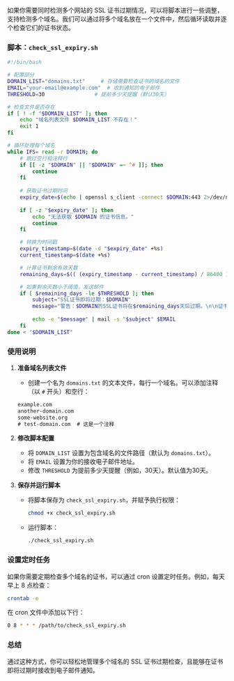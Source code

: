 如果你需要同时检测多个网站的 SSL 证书过期情况，可以将脚本进行一些调整，支持检测多个域名。我们可以通过将多个域名放在一个文件中，然后循环读取并逐个检查它们的证书状态。

### 脚本：`check_ssl_expiry.sh`

```bash
#!/bin/bash

# 配置部分
DOMAIN_LIST="domains.txt"     # 存储需要检查证书的域名的文件
EMAIL="your-email@example.com"  # 收到通知的电子邮件
THRESHOLD=30                # 提前多少天提醒（默认30天）

# 检查文件是否存在
if [ ! -f "$DOMAIN_LIST" ]; then
    echo "域名列表文件 $DOMAIN_LIST 不存在！"
    exit 1
fi

# 循环处理每个域名
while IFS= read -r DOMAIN; do
    # 跳过空行和注释行
    if [[ -z "$DOMAIN" || "$DOMAIN" =~ ^# ]]; then
        continue
    fi
    
    # 获取证书过期时间
    expiry_date=$(echo | openssl s_client -connect $DOMAIN:443 2>/dev/null | openssl x509 -noout -enddate | cut -d= -f2)
    
    if [ -z "$expiry_date" ]; then
        echo "无法获取 $DOMAIN 的证书信息。"
        continue
    fi

    # 转换为时间戳
    expiry_timestamp=$(date -d "$expiry_date" +%s)
    current_timestamp=$(date +%s)

    # 计算证书剩余有效天数
    remaining_days=$(( (expiry_timestamp - current_timestamp) / 86400 ))

    # 如果剩余天数小于阈值，发送邮件
    if [ $remaining_days -le $THRESHOLD ]; then
        subject="SSL证书即将过期：$DOMAIN"
        message="警告：$DOMAIN的SSL证书将在$remaining_days天后过期。\n\n证书到期时间：$expiry_date"
        
        echo -e "$message" | mail -s "$subject" $EMAIL
    fi
done < "$DOMAIN_LIST"
```

### 使用说明

1. **准备域名列表文件**
    - 创建一个名为 `domains.txt` 的文本文件，每行一个域名。可以添加注释（以 `#` 开头）和空行：

   ```txt
   example.com
   another-domain.com
   some-website.org
   # test-domain.com  # 这是一个注释
   ```

2. **修改脚本配置**
    - 将 `DOMAIN_LIST` 设置为包含域名的文件路径（默认为 `domains.txt`）。
    - 将 `EMAIL` 设置为你的接收电子邮件地址。
    - 修改 `THRESHOLD` 为提前多少天提醒（例如，30天）。默认值为30天。

3. **保存并运行脚本**
    - 将脚本保存为 `check_ssl_expiry.sh`，并赋予执行权限：
      ```bash
      chmod +x check_ssl_expiry.sh
      ```
    - 运行脚本：
      ```bash
      ./check_ssl_expiry.sh
      ```

### 设置定时任务

如果你需要定期检查多个域名的证书，可以通过 cron 设置定时任务。例如，每天早上 8 点检查：
```bash
crontab -e
```
在 cron 文件中添加以下行：
```bash
0 8 * * * /path/to/check_ssl_expiry.sh
```

### 总结

通过这种方式，你可以轻松地管理多个域名的 SSL 证书过期检查，且能够在证书即将过期时接收到电子邮件通知。